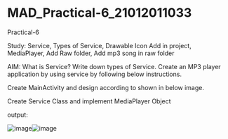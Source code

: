 # MAD_Practical-6_21012011033
Practical-6

Study: Service, Types of Service, Drawable Icon Add in project, MediaPlayer, Add Raw folder, Add mp3 song in raw folder


AIM: What is Service? Write down types of Service. Create an MP3 player application by using service by following below instructions.

Create MainActivity and design according to shown in below image. 

Create Service Class and implement MediaPlayer Object

output:

![image](https://github.com/kkjegoda/MAD_Practical-6_21012011033/assets/98658066/a00921d8-85de-489f-9a60-9e99c3cfee05)![image](https://github.com/kkjegoda/MAD_Practical-6_21012011033/assets/98658066/bbca3cbe-838d-4827-9d34-c55cb02f74c9)


